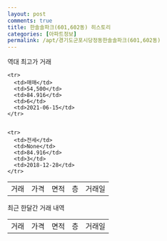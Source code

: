 ```yaml
---
layout: post
comments: true
title: 한솔솔파크(601,602동) 히스토리
categories: [아파트정보]
permalink: /apt/경기도군포시당정동한솔솔파크(601,602동)
---
```


역대 최고가 거래
<table class="sortable">
    <tr>
      <td>거래</td>
      <td>가격</td>
      <td>면적</td>
      <td>층</td>
      <td>거래일</td>
    </tr>
    
    <tr>
      <td>매매</td>
      <td>54,500</td>
      <td>84.916</td>
      <td>6</td>
      <td>2021-06-15</td>
    </tr>
        
    
    <tr>
      <td>전세</td>
      <td>None</td>
      <td>84.916</td>
      <td>3</td>
      <td>2018-12-28</td>
    </tr>
        
    
</table>

최근 한달간 거래 내역

<font size='small'>
<table class="sortable">
    <tr>
      <td>거래</td>
      <td>가격</td>
      <td>면적</td>
      <td>층</td>
      <td>거래일</td>
    </tr>

</table>
</font>

